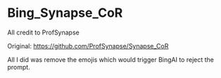 # Bing_Synapse_CoR
All credit to ProfSynapse

Original:
https://github.com/ProfSynapse/Synapse_CoR

All I did was remove the emojis which would trigger BingAI to reject the prompt.
